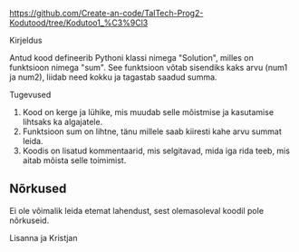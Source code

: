 https://github.com/Create-an-code/TalTech-Prog2-Kodutood/tree/Kodutoo1_%C3%9Cl3

Kirjeldus

Antud kood defineerib Pythoni klassi nimega "Solution", milles on funktsioon nimega "sum". See funktsioon võtab sisendiks kaks arvu (num1 ja num2), liidab need kokku ja tagastab saadud summa.


Tugevused

1. Kood on kerge ja lühike, mis muudab selle mõistmise ja kasutamise lihtsaks ka algajatele.
2. Funktsioon sum on lihtne, tänu millele saab kiiresti kahe arvu summat leida.
3. Koodis on lisatud kommentaarid, mis selgitavad, mida iga rida teeb, mis aitab mõista selle toimimist.


Nõrkused
-

Ei ole võimalik leida etemat lahendust, sest olemasoleval koodil pole nõrkuseid.


Lisanna ja Kristjan